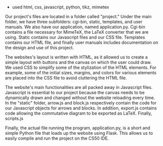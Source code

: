 

- used html, css, javascript, python, tikz, mimetex

Our project's files are located in a folder called "project." Under the main folder, we have three subfolders: cgi-bin, static,
templates, and user manuals. We also have our application, named application.py. Cgi-bin contains a file necessary for MimeTeX,
the LaTeX converter that we are using. Static contains our Javascript files and our CSS file. Templates contains our HTML file,
and finally user manuals includes documentation on the design and use of this project.

The websites's layout is written with HTML, as it allowed us to create a simple layout with buttons and the canvas on which
the user could draw. We used CSS to simplify some of the stylization of the HTML elements. For example, some of the initial
sizes, margins, and colors for various elements are placed into the CSS file to avoid cluttering the HTML file.

The website's main functionalities are all packed away in Javascript files. Javascript is essential to our project because the
canvas needs to be dynamically drawn and changed without the website reloading every time. In the "static" folder, arrow.js and
block.js respectively contain the code for our Javascript objects for arrows and blocks. In addition, export.js contains code
allowing the commutative diagram to be exported as LaTeX. Finally, scripts.js

Finally, the actual file running the program, application.py, is a short and simple Python file that loads up the website using
Flask. This allows us to easily compile and run the project on the CS50 IDE.